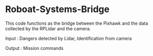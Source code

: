 # Roboat-Systems-Bridge

This code functions as the bridge between the Pixhawk and the data collected by the RPLidar and the camera.

Input : Dangers detected by Lidar, Identification from camera

Output : Mission commands 
